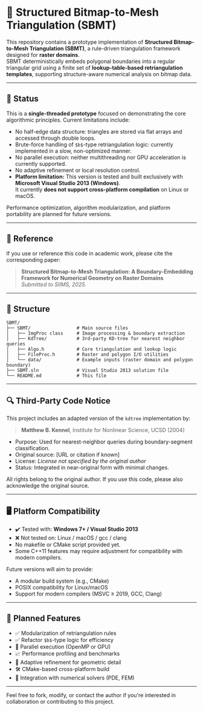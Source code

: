 # 🧩 Structured Bitmap-to-Mesh Triangulation (SBMT)

This repository contains a prototype implementation of **Structured Bitmap-to-Mesh Triangulation (SBMT)**, a rule-driven triangulation framework designed for **raster domains**.  
SBMT deterministically embeds polygonal boundaries into a regular triangular grid using a finite set of **lookup-table-based retriangulation templates**, supporting structure-aware numerical analysis on bitmap data.

---

## 🔧 Status

This is a **single-threaded prototype** focused on demonstrating the core algorithmic principles. Current limitations include:

- No half-edge data structure: triangles are stored via flat arrays and accessed through double loops.
- Brute-force handling of `$b$`-type retriangulation logic: currently implemented in a slow, non-optimized manner.
- No parallel execution: neither multithreading nor GPU acceleration is currently supported.
- No adaptive refinement or local resolution control.
- **Platform limitation:** This version is tested and built exclusively with **Microsoft Visual Studio 2013 (Windows)**.  
  It currently **does not support cross-platform compilation** on Linux or macOS.

Performance optimization, algorithm modularization, and platform portability are planned for future versions.

---

## 📘 Reference

If you use or reference this code in academic work, please cite the corresponding paper:

> **Structured Bitmap-to-Mesh Triangulation: A Boundary-Embedding Framework for Numerical Geometry on Raster Domains**  
> _Submitted to SIIMS, 2025._

---

## 📂 Structure

```
SBMT/
├── SBMT/                 # Main source files
│   ├── ImgProc class     # Image processing & boundary extraction
│   ├── KdTree/           # 3rd-party KD-tree for nearest neighbor queries
│   ├── Algo.h            # Core triangulation and lookup logic
│   ├── FileProc.h        # Raster and polygon I/O utilities
│   └── data/             # Example inputs (raster domain and polygon boundary)
├── SBMT.sln              # Visual Studio 2013 solution file
└── README.md             # This file
```

---

## 🔍 Third-Party Code Notice

This project includes an adapted version of the `kdtree` implementation by:

> **Matthew B. Kennel**, Institute for Nonlinear Science, UCSD (2004)

- Purpose: Used for nearest-neighbor queries during boundary-segment classification.
- Original source: [URL or citation if known]
- License: *License not specified by the original author*
- Status: Integrated in near-original form with minimal changes.

All rights belong to the original author. If you use this code, please also acknowledge the original source.

---

## 🖥️ Platform Compatibility

- ✔️ Tested with: **Windows 7+ / Visual Studio 2013**
- ❌ Not tested on: Linux / macOS / gcc / clang
- No makefile or CMake script provided yet.
- Some C++11 features may require adjustment for compatibility with modern compilers.

Future versions will aim to provide:
- A modular build system (e.g., CMake)
- POSIX compatibility for Linux/macOS
- Support for modern compilers (MSVC ≥ 2019, GCC, Clang)

---

## 🚧 Planned Features

- ✅ Modularization of retriangulation rules
- ✅ Refactor `$b$`-type logic for efficiency
- 🚀 Parallel execution (OpenMP or GPU)
- 📈 Performance profiling and benchmarks
- 🎯 Adaptive refinement for geometric detail
- 🛠️ CMake-based cross-platform build
- 🧪 Integration with numerical solvers (PDE, FEM)

---

Feel free to fork, modify, or contact the author if you're interested in collaboration or contributing to this project.
